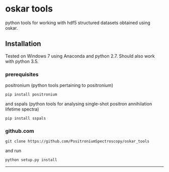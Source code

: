 # oskar tools

python tools for working with hdf5 structured datasets obtained using oskar.

## Installation

Tested on Windows 7 using Anaconda and python 2.7.  Should also work with python 3.5.

### prerequisites

positronium (python tools pertaining to positronium)

```
pip install positronium
```

and sspals (python tools for analysing single-shot positron annihilation lifetime spectra)

```
pip install sspals
```

### github.com
```
git clone https://github.com/PositroniumSpectroscopy/oskar_tools
```

and run

```
python setup.py install
```

---